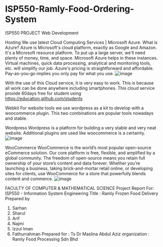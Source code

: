 # ISP550-Ramly-Food-Ordering-System
ISP550 PROJECT
Web Development

Hosting
We use latest Cloud Computing Services | Microsoft Azure.
What is Azure?
Azure is Microsoft's cloud platform, exactly as Google and Amazon. It's a Microsoft resource platform. To put up a large server, we'll need plenty of money, time, and space. Microsoft Azure helps in these instances. Virtual machines, quick data processing, analytical and monitoring tools, etc. will simplify our job. Azure's pricing is straightforward and affordable. Pay-as-you-go implies you only pay for what you use.
![image](https://github.com/sarhan496/ISP550-Ramly-Food-Ordering-System/assets/95613470/5a610510-6e87-44cf-92a4-aa019d65c224)

With the use of this Cloud service, it is very easy to work. This is because all work can be done anywhere including smartphones.
This cloud service provide 60days free for student using https://education.github.com/students


Webkit
For website tools we use wordpress as a kit to develop with a woocommerce plugin. This two combinations are popular tools nowadays and stable.

Wordpress
Wordpress is a platform for building a very stable and very neat website. Additional plugins are used like woocommerce is a certainty.
![image](https://github.com/sarhan496/ISP550-Ramly-Food-Ordering-System/assets/95613470/c4793141-6793-4fa3-a322-16d9b70cf74a)

WooCommerce
WooCommerce is the world’s most popular open-source eCommerce solution.
Our core platform is free, flexible, and amplified by a global community. The freedom of open-source means you retain full ownership of your store’s content and data forever.
Whether you’re launching a business, taking brick-and-mortar retail online, or developing sites for clients, use WooCommerce for a store that powerfully blends content and commerce.
![image](https://github.com/sarhan496/ISP550-Ramly-Food-Ordering-System/assets/95613470/dbfff765-8ebe-4eeb-9462-b42dc1ecf2b4)

FACULTY OF COMPUTER & MATHEMATICAL SCIENCE
Project Report For: ISP550 - Information System Engineering
Title : Ramly Frozen Food Delivery
Prepared by
1) Sarhan
2) Sharul
3) Arif
4) Najmi
5) Izzul Iman
6) Fathurrahman
Prepared for : Ts Dr Maslina Abdul Aziz
organization : Ramly Food Processing Sdn Bhd



